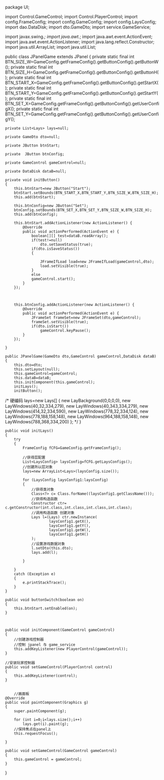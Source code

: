 package UI;

import Control.GameControl;
import Control.PlayerControl;
import config.FrameConfig;
import config.GameConfig;
import config.LaysConfig;
import dao.DataDisk;
import dto.GameDto;
import service.GameService;

import javax.swing.*;
import java.awt.*;
import java.awt.event.ActionEvent;
import java.awt.event.ActionListener;
import java.lang.reflect.Constructor;
import java.util.ArrayList;
import java.util.List;


public class JPanelGame extends JPanel
{
    private static final int BTN_SIZE_W=GameConfig.getFrameConfig().getButtonConfig().getButtonW();
    private static final int BTN_SIZE_H=GameConfig.getFrameConfig().getButtonConfig().getButtonH();
    private static final int BTN_START_X=GameConfig.getFrameConfig().getButtonConfig().getStartX();
    private static final int BTN_START_Y=GameConfig.getFrameConfig().getButtonConfig().getStartY();
    private static final int BTN_SET_X=GameConfig.getFrameConfig().getButtonConfig().getUserConfigX();
    private static final int BTN_SET_Y=GameConfig.getFrameConfig().getButtonConfig().getUserConfigY();


    private List<Lays> lays=null;

    private GameDto dto=null;

    private JButton btnStart;

    private  JButton btnConfig;

    private GameControl gameControl=null;

    private DataDisk dataB=null;

    private void initButton()
    {
        this.btnStart=new JButton("Start");
        btnStart.setBounds(BTN_START_X,BTN_START_Y,BTN_SIZE_W,BTN_SIZE_H);
        this.add(btnStart);

        this.btnConfig=new JButton("Set");
        btnConfig.setBounds(BTN_SET_X,BTN_SET_Y,BTN_SIZE_W,BTN_SIZE_H);
        this.add(btnConfig);

        this.btnStart.addActionListener(new ActionListener() {
            @Override
            public void actionPerformed(ActionEvent e) {
                boolean[][] test=dataB.readArray();
                if(test!=null)
                    dto.setSaveStatus(true);
                if(dto.isSaveStatus())
                {

                    JFrameIfLoad load=new JFrameIfLoad(gameControl,dto);
                    load.setVisible(true);
                }
                else
                gameControl.start();
            }
        });



        this.btnConfig.addActionListener(new ActionListener() {
            @Override
            public void actionPerformed(ActionEvent e) {
                JFrameSet frameSet=new JFrameSet(dto,gameControl);
                frameSet.setVisible(true);
                if(dto.isStart())
                    gameControl.keyPause();
            }
        });

    }

    public JPanelGame(GameDto dto,GameControl gameControl,DataDisk dataB)
    {
        this.dto=dto;
        this.setLayout(null);
        this.gameControl=gameControl;
        this.dataB=dataB;
        this.initComponent(this.gameControl);
        initLays();
        initButton();


/*     硬编码
        lays=new Lays[]
                {
                        new LayBackground(0,0,0,0),
                        new LayWindows(40,32,334,279),
                        new LayWindows(40,343,334,279),
                        new LayWindows(414,32,334,590),
                        new LayWindows(778,32,334,124),
                        new LayWindows(778,188,158,148),
                        new LayWindows(964,188,158,148),
                        new LayWindows(788,368,334,200)
                };
                */
    }


    public void initLays()
    {
        try
        {
            FrameConfig fCFG=GameConfig.getFrameConfig();

            //获得层配置
            List<LaysConfig> laysConfig=fCFG.getLaysConfigs();
            //创建所以层对象
            lays=new ArrayList<Lays>(laysConfig.size());

            for (LaysConfig laysConfig1:laysConfig)
            {
                //获得类对象
                Class<?> c= Class.forName((laysConfig1.getClassName()));
                //获得构造函数
                Constructor ctr= c.getConstructor(int.class,int.class,int.class,int.class);
                //调用构造函数 创建对象
                Lays l=(Lays) ctr.newInstance(
                        laysConfig1.getX(),
                        laysConfig1.getY(),
                        laysConfig1.getW(),
                        laysConfig1.getH()
                );
                //设置游戏数据对象
                l.setDto(this.dto);
                lays.add(l);

            }

        }
        catch (Exception e)
        {
            e.printStackTrace();
        }
    }

    public void buttonSwitch(boolean on)
    {
        this.btnStart.setEnabled(on);
    }



    public void initComponent(GameControl gameControl)
    {
        //创建游戏控制器
        //控制 jpanel 与 game_service
        this.addKeyListener(new PlayerControl(gameControl));
    }

    //安装玩家控制器
    public void setGameControl(PlayerControl control)
    {
        this.addKeyListener(control);
    }


        //画面板
    @Override
    public void paintComponent(Graphics g)
    {
        super.paintComponent(g);

        for (int i=0;i<lays.size();i++)
            lays.get(i).paint(g);
        //保持焦点在panel上
        this.requestFocus();

    }

    public void setGameControl(GameControl gameControl)
    {
        this.gameControl = gameControl;
    }
}
